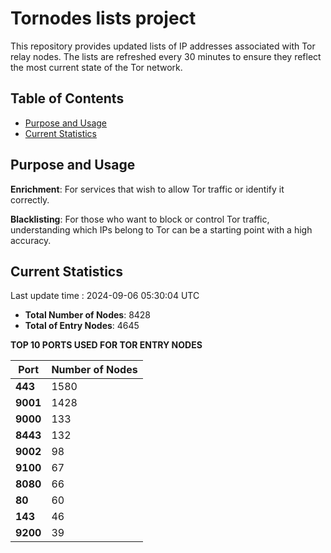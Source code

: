 # Tornodes lists project

This repository provides updated lists of IP addresses associated with Tor relay nodes. The lists are refreshed every 30 minutes to ensure they reflect the most current state of the Tor network.

## Table of Contents

- [Purpose and Usage](#purpose-and-usage)
- [Current Statistics](#current-statistics)


## Purpose and Usage

**Enrichment**: For services that wish to allow Tor traffic or identify it correctly.

**Blacklisting**: For those who want to block or control Tor traffic, understanding which IPs belong to Tor can be a starting point with a high accuracy.

## Current Statistics

Last update time : 2024-09-06 05:30:04 UTC

- **Total Number of Nodes**: 8428
- **Total of Entry Nodes**: 4645

**TOP 10 PORTS USED FOR TOR ENTRY NODES**

| **Port** | **Number of Nodes** |
|------|-----------------|
| **443**   | 1580  |
| **9001**   | 1428  |
| **9000**   | 133  |
| **8443**   | 132  |
| **9002**   | 98  |
| **9100**   | 67  |
| **8080**   | 66  |
| **80**   | 60  |
| **143**   | 46  |
| **9200**   | 39  |

